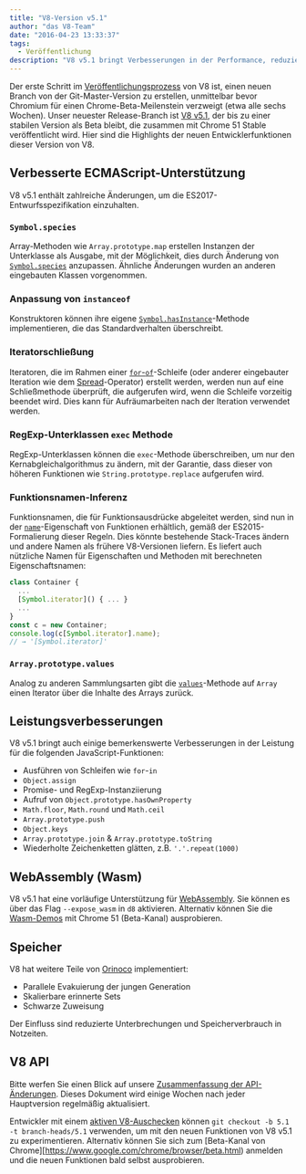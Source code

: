 ```yaml
---
title: "V8-Version v5.1"
author: "das V8-Team"
date: "2016-04-23 13:33:37"
tags: 
  - Veröffentlichung
description: "V8 v5.1 bringt Verbesserungen in der Performance, reduzierte Unterbrechungen und Speicherverbrauch sowie erhöhte Unterstützung für ECMAScript-Sprachfunktionen."
---
```

Der erste Schritt im [Veröffentlichungsprozess](/docs/release-process) von V8 ist, einen neuen Branch von der Git-Master-Version zu erstellen, unmittelbar bevor Chromium für einen Chrome-Beta-Meilenstein verzweigt (etwa alle sechs Wochen). Unser neuester Release-Branch ist [V8 v5.1](https://chromium.googlesource.com/v8/v8.git/+log/branch-heads/5.1), der bis zu einer stabilen Version als Beta bleibt, die zusammen mit Chrome 51 Stable veröffentlicht wird. Hier sind die Highlights der neuen Entwicklerfunktionen dieser Version von V8.

<!--truncate-->
## Verbesserte ECMAScript-Unterstützung

V8 v5.1 enthält zahlreiche Änderungen, um die ES2017-Entwurfsspezifikation einzuhalten.

### `Symbol.species`

Array-Methoden wie `Array.prototype.map` erstellen Instanzen der Unterklasse als Ausgabe, mit der Möglichkeit, dies durch Änderung von [`Symbol.species`](https://developer.mozilla.org/en-US/docs/Web/JavaScript/Reference/Global_Objects/Symbol/species) anzupassen. Ähnliche Änderungen wurden an anderen eingebauten Klassen vorgenommen.

### Anpassung von `instanceof`

Konstruktoren können ihre eigene [`Symbol.hasInstance`](https://developer.mozilla.org/en-US/docs/Web/JavaScript/Reference/Global_Objects/Symbol#Other_symbols)-Methode implementieren, die das Standardverhalten überschreibt.

### Iteratorschließung

Iteratoren, die im Rahmen einer [`for`-`of`](https://developer.mozilla.org/en-US/docs/Web/JavaScript/Reference/Statements/for...of)-Schleife (oder anderer eingebauter Iteration wie dem [Spread](https://developer.mozilla.org/en-US/docs/Web/JavaScript/Reference/Operators/Spread_operator)-Operator) erstellt werden, werden nun auf eine Schließmethode überprüft, die aufgerufen wird, wenn die Schleife vorzeitig beendet wird. Dies kann für Aufräumarbeiten nach der Iteration verwendet werden.

### RegExp-Unterklassen `exec` Methode

RegExp-Unterklassen können die `exec`-Methode überschreiben, um nur den Kernabgleichalgorithmus zu ändern, mit der Garantie, dass dieser von höheren Funktionen wie `String.prototype.replace` aufgerufen wird.

### Funktionsnamen-Inferenz

Funktionsnamen, die für Funktionsausdrücke abgeleitet werden, sind nun in der [`name`](https://developer.mozilla.org/en-US/docs/Web/JavaScript/Reference/Global_Objects/Function/name)-Eigenschaft von Funktionen erhältlich, gemäß der ES2015-Formalierung dieser Regeln. Dies könnte bestehende Stack-Traces ändern und andere Namen als frühere V8-Versionen liefern. Es liefert auch nützliche Namen für Eigenschaften und Methoden mit berechneten Eigenschaftsnamen:

```js
class Container {
  ...
  [Symbol.iterator]() { ... }
  ...
}
const c = new Container;
console.log(c[Symbol.iterator].name);
// → '[Symbol.iterator]'
```

### `Array.prototype.values`

Analog zu anderen Sammlungsarten gibt die [`values`](https://developer.mozilla.org/en-US/docs/Web/JavaScript/Reference/Global_Objects/Array/values)-Methode auf `Array` einen Iterator über die Inhalte des Arrays zurück.

## Leistungsverbesserungen

V8 v5.1 bringt auch einige bemerkenswerte Verbesserungen in der Leistung für die folgenden JavaScript-Funktionen:

- Ausführen von Schleifen wie `for`-`in`
- `Object.assign`
- Promise- und RegExp-Instanziierung
- Aufruf von `Object.prototype.hasOwnProperty`
- `Math.floor`, `Math.round` und `Math.ceil`
- `Array.prototype.push`
- `Object.keys`
- `Array.prototype.join` & `Array.prototype.toString`
- Wiederholte Zeichenketten glätten, z.B. `'.'.repeat(1000)`

## WebAssembly (Wasm)

V8 v5.1 hat eine vorläufige Unterstützung für [WebAssembly](/blog/webassembly-experimental). Sie können es über das Flag `--expose_wasm` in `d8` aktivieren. Alternativ können Sie die [Wasm-Demos](https://webassembly.github.io/demo/) mit Chrome 51 (Beta-Kanal) ausprobieren.

## Speicher

V8 hat weitere Teile von [Orinoco](/blog/orinoco) implementiert:

- Parallele Evakuierung der jungen Generation
- Skalierbare erinnerte Sets
- Schwarze Zuweisung

Der Einfluss sind reduzierte Unterbrechungen und Speicherverbrauch in Notzeiten.

## V8 API

Bitte werfen Sie einen Blick auf unsere [Zusammenfassung der API-Änderungen](https://bit.ly/v8-api-changes). Dieses Dokument wird einige Wochen nach jeder Hauptversion regelmäßig aktualisiert.

Entwickler mit einem [aktiven V8-Auschecken](https://v8.dev/docs/source-code#using-git) können `git checkout -b 5.1 -t branch-heads/5.1` verwenden, um mit den neuen Funktionen von V8 v5.1 zu experimentieren. Alternativ können Sie sich zum [Beta-Kanal von Chrome][https://www.google.com/chrome/browser/beta.html) anmelden und die neuen Funktionen bald selbst ausprobieren.
